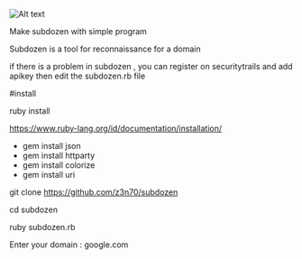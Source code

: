 ![Alt text](https://github.com/z3n70/subdozen/blob/main/subdozen.png?raw=true "subdozen")

Make subdozen with simple program

Subdozen is a tool for reconnaissance for a domain

if there is a problem in subdozen , you can register on securitytrails and add apikey then edit the subdozen.rb file

#install

ruby install

https://www.ruby-lang.org/id/documentation/installation/

- gem install json
- gem install httparty
- gem install colorize
- gem install uri

git clone https://github.com/z3n70/subdozen

cd subdozen

ruby subdozen.rb

Enter your domain : google.com
